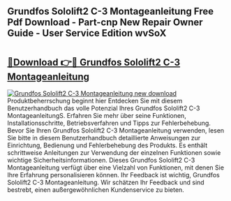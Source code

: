 ## Grundfos Sololift2 C-3 Montageanleitung Free Pdf Download - Part-cnp New Repair Owner Guide - User Service Edition wvSoX

# <h2><a href="http://df6batt.blite.top/?on=Grundfos+Sololift2+C-3+Montageanleitung">🔗Download 👉🔴 Grundfos Sololift2 C-3 Montageanleitung</a></h2>

[![Grundfos Sololift2 C-3 Montageanleitung new download](https://i.imgur.com/lujVjoI.png)](http://df6batt.blite.top/?on=Grundfos+Sololift2+C-3+Montageanleitung)
Produktbeherrschung beginnt hier Entdecken Sie mit diesem Benutzerhandbuch das volle Potenzial Ihres Grundfos Sololift2 C-3 MontageanleitungS. Erfahren Sie mehr über seine Funktionen, Installationsschritte, Betriebsverfahren und Tipps zur Fehlerbehebung. Bevor Sie Ihren Grundfos Sololift2 C-3 Montageanleitung verwenden, lesen Sie bitte in diesem Benutzerhandbuch detaillierte Anweisungen zur Einrichtung, Bedienung und Fehlerbehebung des Produkts. Es enthält schrittweise Anleitungen zur Verwendung der einzelnen Funktionen sowie wichtige Sicherheitsinformationen. Dieses Grundfos Sololift2 C-3 Montageanleitung verfügt über eine Vielzahl von Funktionen, mit denen Sie Ihre Erfahrung personalisieren können. Ihr Feedback ist wichtig, Grundfos Sololift2 C-3 Montageanleitung. Wir schätzen Ihr Feedback und sind bestrebt, einen außergewöhnlichen Kundenservice zu bieten.
